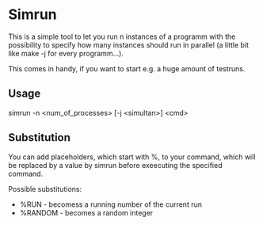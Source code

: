 Simrun
======

This is a simple tool to let you run n instances of a programm with the
possibility to specify how many instances should run in parallel (a little bit
like make -j for every programm...).

This comes in handy, if you want to start e.g. a huge amount of testruns.

Usage
-----

simrun -n \<num_of_processes\> [-j \<simultan>] \<cmd\>

Substitution
------------

You can add placeholders, which start with %, to your command, which will be
replaced by a value by simrun before exeecuting the specified command.

Possible substitutions:
* %RUN - becomess a running number of the current run
* %RANDOM - becomes a random integer


